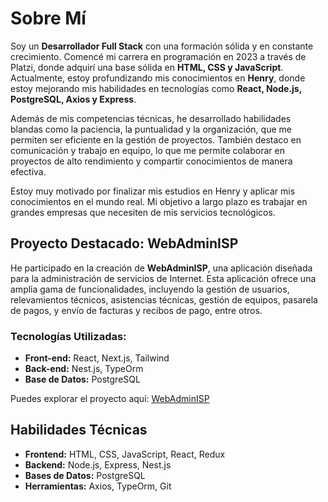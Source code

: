 # Sobre Mí

Soy un **Desarrollador Full Stack** con una formación sólida y en constante crecimiento. Comencé mi carrera en programación en 2023 a través de Platzi, donde adquirí una base sólida en **HTML, CSS y JavaScript**. Actualmente, estoy profundizando mis conocimientos en **Henry**, donde estoy mejorando mis habilidades en tecnologías como **React, Node.js, PostgreSQL, Axios y Express**.

Además de mis competencias técnicas, he desarrollado habilidades blandas como la paciencia, la puntualidad y la organización, que me permiten ser eficiente en la gestión de proyectos. También destaco en comunicación y trabajo en equipo, lo que me permite colaborar en proyectos de alto rendimiento y compartir conocimientos de manera efectiva.

Estoy muy motivado por finalizar mis estudios en Henry y aplicar mis conocimientos en el mundo real. Mi objetivo a largo plazo es trabajar en grandes empresas que necesiten de mis servicios tecnológicos.

## Proyecto Destacado: WebAdminISP

He participado en la creación de **WebAdminISP**, una aplicación diseñada para la administración de servicios de Internet. Esta aplicación ofrece una amplia gama de funcionalidades, incluyendo la gestión de usuarios, relevamientos técnicos, asistencias técnicas, gestión de equipos, pasarela de pagos, y envío de facturas y recibos de pago, entre otros.

### Tecnologías Utilizadas:
- **Front-end:** React, Next.js, Tailwind
- **Back-end:** Nest.js, TypeOrm
- **Base de Datos:** PostgreSQL

Puedes explorar el proyecto aquí: [WebAdminISP](https://github.com/WebAdminISP)

## Habilidades Técnicas
- **Frontend:** HTML, CSS, JavaScript, React, Redux
- **Backend:** Node.js, Express, Nest.js
- **Bases de Datos:** PostgreSQL
- **Herramientas:** Axios, TypeOrm, Git


